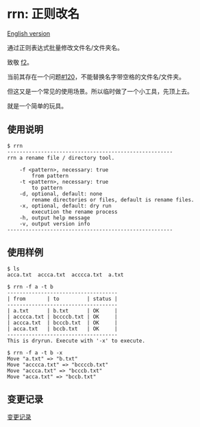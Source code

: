 # rrn: 正则改名

[English version](README.md)

通过正则表达式批量修改文件名/文件夹名。

致敬 [f2](https://github.com/ayoisaiah/f2/)。

当前其存在一个问题[#120](https://github.com/ayoisaiah/f2/issues/120)，不能替换名字带空格的文件名/文件夹。

但这又是一个常见的使用场景。所以临时做了一个小工具，先顶上去。

就是一个简单的玩具。

## 使用说明

```console
$ rrn
------------------------------------------------------
rrn	a rename file / directory tool.

	-f <pattern>, necessary: true
		from pattern
	-t <pattern>, necessary: true
		to pattern
	-d, optional, default: none
		rename directories or files, default is rename files.
	-x, optional, default: dry run
		execution the rename process
	-h, output help message
	-v, output version info
------------------------------------------------------ 
```

## 使用样例

```console
$ ls
acca.txt  accca.txt  acccca.txt  a.txt

$ rrn -f a -t b
------------------------------------
| from       | to         | status |
------------------------------------
| a.txt      | b.txt      | OK     |
| acccca.txt | bccccb.txt | OK     |
| accca.txt  | bcccb.txt  | OK     |
| acca.txt   | bccb.txt   | OK     |
------------------------------------
This is dryrun. Execute with '-x' to execute.

$ rrn -f a -t b -x
Move "a.txt" => "b.txt"
Move "acccca.txt" => "bccccb.txt"
Move "accca.txt" => "bcccb.txt"
Move "acca.txt" => "bccb.txt" 
```

## 变更记录

[变更记录](ChangeLog_cn.md)
